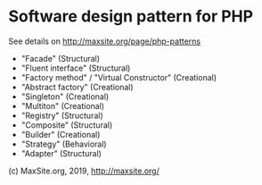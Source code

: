 # Software design pattern for PHP

See details on http://maxsite.org/page/php-patterns

* "Facade" (Structural)
* "Fluent interface" (Structural)
* "Factory method" / "Virtual Constructor" (Creational)
* "Abstract factory" (Creational)
* "Singleton" (Creational)
* "Multiton" (Creational)
* "Registry" (Structural)
* "Composite" (Structural)
* "Builder" (Creational)
* "Strategy" (Behavioral)
* "Adapter" (Structural)


(c) MaxSite.org, 2019, http://maxsite.org/
